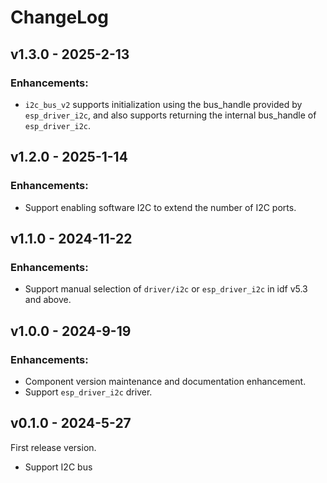 # ChangeLog

## v1.3.0 - 2025-2-13

### Enhancements:

- ``i2c_bus_v2`` supports initialization using the bus_handle provided by ``esp_driver_i2c``, and also supports returning the internal bus_handle of ``esp_driver_i2c``.

## v1.2.0 - 2025-1-14

### Enhancements:

- Support enabling software I2C to extend the number of I2C ports.

## v1.1.0 - 2024-11-22

### Enhancements:

- Support manual selection of ``driver/i2c`` or ``esp_driver_i2c`` in idf v5.3 and above.

## v1.0.0 - 2024-9-19

### Enhancements:

- Component version maintenance and documentation enhancement.
- Support `esp_driver_i2c` driver.

## v0.1.0 - 2024-5-27

First release version.

- Support I2C bus
